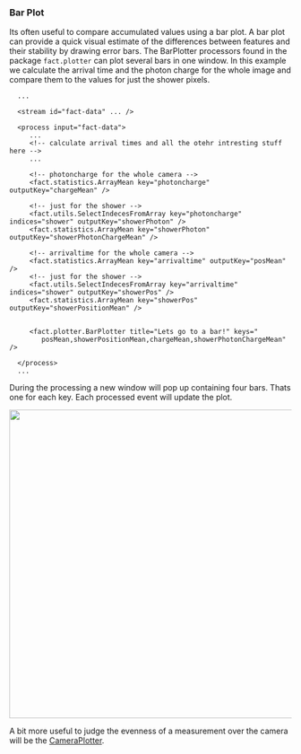 ### Bar Plot

Its often useful to compare accumulated values using a bar plot. A bar plot can provide a quick visual estimate of the differences between features and their stability by drawing error bars. The BarPlotter processors found in the package `fact.plotter` can plot several bars in one window. In this example we calculate the arrival time and the photon charge for the whole image and compare them to the  values for just the shower pixels.

      ...
      
      <stream id="fact-data" ... />
      
      <process input="fact-data">
         ...
         <!-- calculate arrival times and all the otehr intresting stuff here -->
         ...
         
         <!-- photoncharge for the whole camera -->
         <fact.statistics.ArrayMean key="photoncharge" outputKey="chargeMean" />
         
         <!-- just for the shower -->
         <fact.utils.SelectIndecesFromArray key="photoncharge" indices="shower" outputKey="showerPhoton" />
         <fact.statistics.ArrayMean key="showerPhoton" outputKey="showerPhotonChargeMean" />
         
         <!-- arrivaltime for the whole camera -->
         <fact.statistics.ArrayMean key="arrivaltime" outputKey="posMean" />
         <!-- just for the shower -->
         <fact.utils.SelectIndecesFromArray key="arrivaltime" indices="shower" outputKey="showerPos" />
         <fact.statistics.ArrayMean key="showerPos" outputKey="showerPositionMean" />


         <fact.plotter.BarPlotter title="Lets go to a bar!" keys="
            posMean,showerPositionMean,chargeMean,showerPhotonChargeMean" />

      </process> 
      ...


During the processing a new window will pop up containing four bars. Thats one for each key. Each processed event will update the plot.


<div id="textimg">
   <img src="../images/single_bar_plot.png" style="width:550px;" />
</div>


A bit more useful to judge the evenness of a measurement over the camera will be the [CameraPlotter](camera_plot.html).